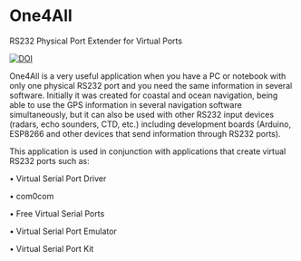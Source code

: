 # One4All
RS232 Physical Port Extender for Virtual Ports

[![DOI](https://zenodo.org/badge/DOI/10.5281/zenodo.5634284.svg)](https://doi.org/10.5281/zenodo.5634284)

One4All is a very useful application when you have a PC or notebook with only one physical RS232 port and you need the same information in several software. Initially it was created for coastal and ocean navigation, being able to use the GPS information in several navigation software simultaneously, but it can also be used with other RS232 input devices (radars, echo sounders, CTD, etc.) including development boards (Arduino, ESP8266 and other devices that send information through RS232 ports).

This application is used in conjunction with applications that create virtual RS232 ports such as:

• Virtual Serial Port Driver

• com0com

• Free Virtual Serial Ports

• Virtual Serial Port Emulator

• Virtual Serial Port Kit
